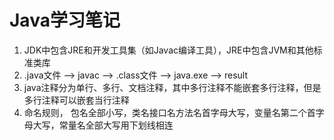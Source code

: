 # Java学习笔记

1. JDK中包含JRE和开发工具集（如Javac编译工具），JRE中包含JVM和其他标准类库
2. .java文件 --> javac --> .class文件 --> java.exe --> result
3. java注释分为单行、多行、文档注释，其中多行注释不能嵌套多行注释，但是多行注释可以嵌套当行注释
4. 命名规则， 包名全部小写，类名接口名方法名首字母大写，变量名第二个首字母大写，常量名全部大写用下划线相连
